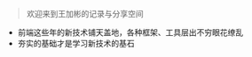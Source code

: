 

> 欢迎来到王加彬的记录与分享空间

- 前端这些年的新技术铺天盖地，各种框架、工具层出不穷眼花缭乱
- 夯实的基础才是学习新技术的基石

<!-- [开始阅读](#main) -->
<!-- [点击打赏](https://github.com/jhildenbiddle/docsify-themeable) -->